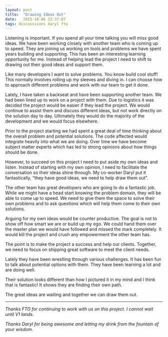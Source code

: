 ```yaml
---
layout: post
title:  "Drawing Ideas Out"
date:   2015-10-06 22:37:07
tags: discusssions daryl fto
---
```


Listening is important. If you spend all your time talking you will miss good
ideas. We have been working closely with another team who is coming up to
speed. They are joining us working on tools and problems we have spent years
building and supporting. This has been an interesting learning opportunity for
me. Instead of helping lead the project I need to shift to drawing out their
good ideas and support them.

Like many developers I want to solve problems. You know build cool stuff! This
normally involves rolling up my sleeves and diving in. I can choose how to
approach different problems and work with our team to get it done.

Lately, I have taken a backseat and have been supporting another team. We
had been lined up to work on a project with them. Due to logistics it was
decided the project would be easier if they lead the project. We would continue
to assist them and discuss different ideas, but not work directly on the
solution day to day. Ultimately they would do the majority of the development
and we would focus elsewhere.

Prior to the project starting we had spent a great deal of time thinking about
the overall problem and potential solutions. The code affected would integrate
heavily into what we are doing. Over time we have become subject matter experts
which has led to strong opinions about how things should be done.

However, to succeed on this project I need to put aside my own ideas and
listen. Instead of starting with my own opinion, I need to facilitate the
conversation so their ideas shine through. My co-worker Daryl put it
fantastically, "they have good ideas, we need to help draw them out".

The other team has great developers who are going to do a fantastic job. While
we might have a head start knowing the problem domain, they will be able to
come up to speed. We need to give them the space to solve their own
problems and to ask questions which will help them come to their own
solutions.

Arguing for my own ideas would be counter productive. The goal is not to show
off how smart we are or build up my ego. We could hand them over the master
plan we would have followed and missed the mark completely. It would
kill the project and crush any empowerment the other team has.

The point is to make the project a success and help our clients. Together, we
need to focus on shipping great software to meet the client needs.

Lately they have been wrestling through various challenges. It has been fun to
talk about potential options with them. They have been learning a lot and are
doing well.

Their solution looks different than how I pictured it in my mind and I think
that is fantastic! It shows they are finding their own path.

The great ideas are waiting and together we can draw them out.

<hr />

*Thanks FTO for continuing to work with us on this project. I cannot wait until V1 lands.*

*Thanks Daryl for being awesome and letting my drink from the fountain of your wisdom.*